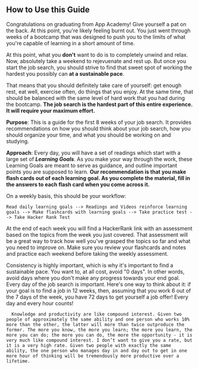 ## How to Use this Guide

Congratulations on graduating from App Academy! Give yourself a pat on the back. At this point, you're likely feeling burnt out. You just went through weeks of a bootcamp that was designed to push you to the limits of what you're capable of learning in a short amount of time.

At this point, what you **don't** want to do is to completely unwind and relax. Now, absolutely take a weekend to rejevuenate and rest up. But once you start the job search, you should strive to find that sweet spot of working the hardest you possibly can **at a sustainable pace**.

That means that you should definitely take care of yourself: get enough rest, eat well, exercise often, do things that you enjoy. At the same time, that should be balanced with the same level of hard work that you had during the bootcamp. **The job search is the hardest part of this entire experience. It will require your maximum effort.**

**Purpose**: This is a guide for the first 8 weeks of your job search. It provides recommendations on how you should think about your job search, how you should organize your time, and what you should be working on and studying.

**Approach**: Every day, you will have a set of readings which start with a large set of **_Learning Goals_**. As you make your way through the work, these Learning Goals are meant to serve as guidance, and outline important points you are supposed to learn. **Our recommendation is that you make flash cards out of each learning goal. As you complete the material, fill in the answers to each flash card when you come across it.**

On a weekly basis, this should be your workflow:

`Read daily learning goals --> Readings and Videos reinforce learning goals --> Make flashcards with learning goals --> Take practice test --> Take Hacker Rank Test`

At the end of each week you will find a HackerRank link with an assessment based on the topics from the week you just covered. That assessment will be a great way to track how well you've grasped the topics so far and what you need to improve on. Make sure you review your flashcards and notes and practice each weekend before taking the weekly assessment. 

Consistency is highly important, which is why it's important to find a sustainable pace. You want to, at all cost, avoid "0 days". In other words, avoid days where you don't make any progress towards your end goal. Every day of the job search is important. Here's one way to think about it: if your goal is to find a job in 12 weeks, then, assuming that you work 6 out of the 7 days of the week, you have 72 days to get yourself a job offer! Every day and every hour counts!


``` 
  Knowledge and productivity are like compound interest. Given two people of approximately the same ability and one person who works 10% more than the other, the latter will more than twice outproduce the former. The more you know, the more you learn; the more you learn, the more you can do; the more you can do, the more the opportunity - it is very much like compound interest. I don’t want to give you a rate, but it is a very high rate. Given two people with exactly the same ability, the one person who manages day in and day out to get in one more hour of thinking will be tremendously more productive over a lifetime.
```